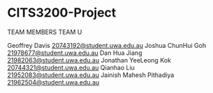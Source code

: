 # CITS3200-Project

TEAM MEMBERS TEAM U

Geoffrey	Davis	20743192@student.uwa.edu.au
Joshua ChunHui	Goh	21978677@student.uwa.edu.au
Dan Hua	Jiang	21982063@student.uwa.edu.au
Jonathan YeeLeong	Kok	20744321@student.uwa.edu.au
Qianhao	Liu	21952083@student.uwa.edu.au
Jainish Mahesh	Pithadiya	21962504@student.uwa.edu.au
